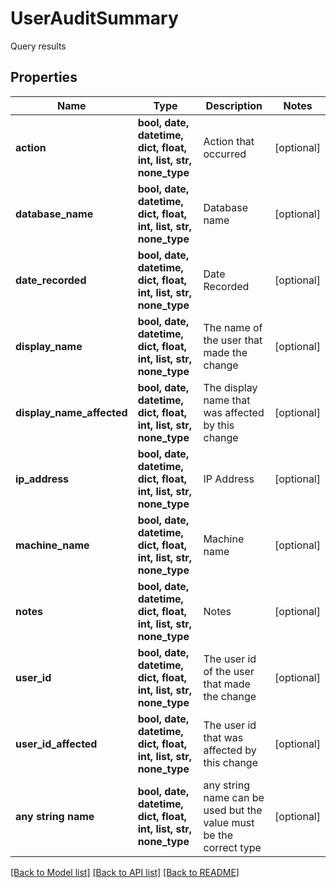 # UserAuditSummary

Query results

## Properties
Name | Type | Description | Notes
------------ | ------------- | ------------- | -------------
**action** | **bool, date, datetime, dict, float, int, list, str, none_type** | Action that occurred | [optional] 
**database_name** | **bool, date, datetime, dict, float, int, list, str, none_type** | Database name | [optional] 
**date_recorded** | **bool, date, datetime, dict, float, int, list, str, none_type** | Date Recorded | [optional] 
**display_name** | **bool, date, datetime, dict, float, int, list, str, none_type** | The name of the user that made the change | [optional] 
**display_name_affected** | **bool, date, datetime, dict, float, int, list, str, none_type** | The display name that was affected by this change | [optional] 
**ip_address** | **bool, date, datetime, dict, float, int, list, str, none_type** | IP Address | [optional] 
**machine_name** | **bool, date, datetime, dict, float, int, list, str, none_type** | Machine name | [optional] 
**notes** | **bool, date, datetime, dict, float, int, list, str, none_type** | Notes | [optional] 
**user_id** | **bool, date, datetime, dict, float, int, list, str, none_type** | The user id of the user that made the change | [optional] 
**user_id_affected** | **bool, date, datetime, dict, float, int, list, str, none_type** | The user id that was affected by this change | [optional] 
**any string name** | **bool, date, datetime, dict, float, int, list, str, none_type** | any string name can be used but the value must be the correct type | [optional]

[[Back to Model list]](../README.md#documentation-for-models) [[Back to API list]](../README.md#documentation-for-api-endpoints) [[Back to README]](../README.md)


